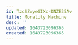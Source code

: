 ```yaml
---
id: TzcSZwyeSIXc-DNZE35Av
title: Morality Machine
desc: ''
updated: 1643723096365
created: 1643723096365
---
```


